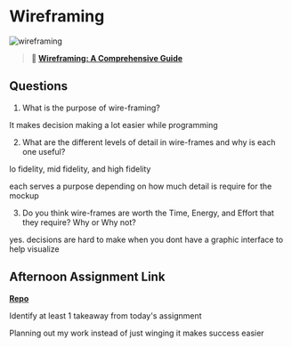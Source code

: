 # Wireframing

![wireframing](https://bcw.blob.core.windows.net/public/img/courses/2293087935019893)

> **📖 [Wireframing: A Comprehensive Guide](https://codeworksacademy.com/fs-student-guide/resources/wk1/06-Wireframing)**

## Questions

1. What is the purpose of wire-framing? 

It makes decision making a lot easier while programming

2. What are the different levels of detail in wire-frames and why is each one useful?

lo fidelity, mid fidelity, and high fidelity

each serves a purpose depending on how much detail is require for the mockup

3. Do you think wire-frames are worth the Time, Energy, and Effort that they require? Why or Why not?

yes. decisions are hard to make when you dont have a graphic interface to help visualize

## Afternoon Assignment Link

**[Repo](https://github.com/JacksonHagen/week1day4)**

Identify at least 1 takeaway from today's assignment

Planning out my work instead of just winging it makes success easier
